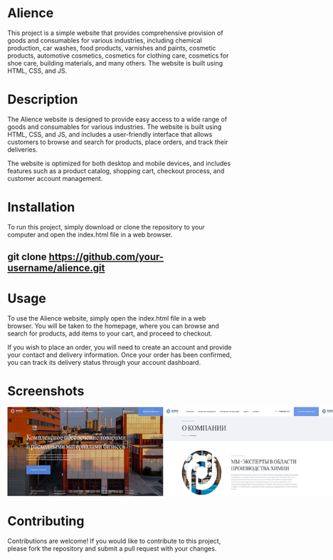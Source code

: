 # Alience

This project is a simple website that provides comprehensive provision of goods and consumables for various industries, including chemical production, car washes, food products, varnishes and paints, cosmetic products, automotive cosmetics, cosmetics for clothing care, cosmetics for shoe care, building materials, and many others. The website is built using HTML, CSS, and JS.

# Description

The Alience website is designed to provide easy access to a wide range of goods and consumables for various industries. The website is built using HTML, CSS, and JS, and includes a user-friendly interface that allows customers to browse and search for products, place orders, and track their deliveries.

The website is optimized for both desktop and mobile devices, and includes features such as a product catalog, shopping cart, checkout process, and customer account management.

# Installation

To run this project, simply download or clone the repository to your computer and open the index.html file in a web browser.

## git clone https://github.com/your-username/alience.git

# Usage

To use the Alience website, simply open the index.html file in a web browser. You will be taken to the homepage, where you can browse and search for products, add items to your cart, and proceed to checkout.

If you wish to place an order, you will need to create an account and provide your contact and delivery information. Once your order has been confirmed, you can track its delivery status through your account dashboard.

# Screenshots

<div style="display:flex;">
<img src='screenShots/screenShot1.png' width='350' height='200'>
<img src='screenShots/screenShot2.png' width='350' height='200'>
<img src='screenShots/screenShot3.png' width='350' height='200'>
<img src='screenShots/screenShot4.png' width='350' height='200'>
<img src='screenShots/screenShot5.png' width='350' height='200'>
<img src='screenShots/screenShot6.png' width='350' height='200'>
</div>

# Contributing

Contributions are welcome! If you would like to contribute to this project, please fork the repository and submit a pull request with your changes.
